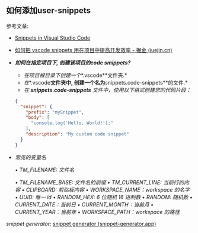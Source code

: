 ## 如何添加user-snippets


参考文章:

- [Snippets in Visual Studio Code](https://code.visualstudio.com/docs/editor/userdefinedsnippets)
- [如何把 vscode snippets 用在项目中提高开发效率 - 掘金 (juejin.cn)](https://juejin.cn/post/7005878164517814280)
- ***如何在指定项目下, 创建该项目的code smippets?***
    - *在项目根目录下创建一个**.vscode**文件夹.*
    - *在**.vscode**文件夹中, 创建一个名为**snippets.code-snippets**的文件.*
    - *在 **snippets.code-snippets** 文件中，使用以下格式创建您的代码片段：*
    
    ```json
    {
      "snippet": {
        "prefix": "mySnippet",
        "body": [
          "console.log('Hello, World!');"
        ],
        "description": "My custom code snippet"
      }
    }
    ```
    
- *常见的变量名*
    
    *• TM_FILENAME: 文件名*
    
    *• TM_FILENAME_BASE: 文件名的前缀
    • TM_CURRENT_LINE: 当前行的内容
    • CLIPBOARD: 剪贴板内容
    • WORKSPACE_NAME：workspace 的名字
    • UUID: 唯一 id
    • RANDOM_HEX: 6 位随机 16 进制数
    • RANDOM: 随机数
    • CURRENT_DATE：当前日
    • CURRENT_MONTH：当前月
    • CURRENT_YEAR：当前年
    • WORKSPACE_PATH：workspace 的路径*
    

*snippet generator*: [snippet generator (snippet-generator.app)](https://snippet-generator.app/?description=&tabtrigger=&snippet=export+const+MyComponent%3A+FC%3Cany%3E+%3D+%28props%3A+any%29+%3D%3E+%7B%0A++++return+%3C%3E%3C%2F%3E%3B%0A%7D%3B&mode=vscode)
